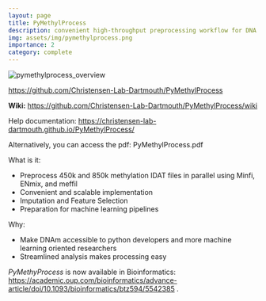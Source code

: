 ```yaml
---
layout: page
title: PyMethylProcess
description: convenient high-throughput preprocessing workflow for DNA methylation data  
img: assets/img/pymethylprocess.png
importance: 2
category: complete
---
```


![pymethylprocess_overview](https://user-images.githubusercontent.com/19698023/54838986-4e152e00-4ca0-11e9-9012-a6d710fffee3.jpeg)

https://github.com/Christensen-Lab-Dartmouth/PyMethylProcess  

**Wiki:**
https://github.com/Christensen-Lab-Dartmouth/PyMethylProcess/wiki

Help documentation: https://christensen-lab-dartmouth.github.io/PyMethylProcess/  

Alternatively, you can access the pdf: PyMethylProcess.pdf

What is it:
* Preprocess 450k and 850k methylation IDAT files in parallel using Minfi, ENmix, and meffil  
* Convenient and scalable implementation  
* Imputation and Feature Selection  
* Preparation for machine learning pipelines    

Why:
* Make DNAm accessible to python developers and more machine learning oriented researchers  
* Streamlined analysis makes processing easy  

*PyMethyProcess* is now available in Bioinformatics: https://academic.oup.com/bioinformatics/advance-article/doi/10.1093/bioinformatics/btz594/5542385 .  
